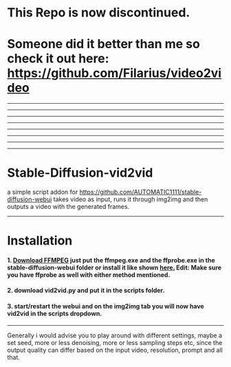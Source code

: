 
# This Repo is now discontinued.
# Someone did it better than me so check it out here: https://github.com/Filarius/video2video
---
---
---
---
---
---
---
---














# Stable-Diffusion-vid2vid

a simple script addon for https://github.com/AUTOMATIC1111/stable-diffusion-webui
takes video as input, runs it through img2img and then outputs a video with the generated frames.

---

# Installation
#### 1. [Download FFMPEG](https://www.gyan.dev/ffmpeg/builds/ffmpeg-git-full.7z) just put the ffmpeg.exe and the ffprobe.exe in the stable-diffusion-webui folder or install it like shown [here.](https://www.geeksforgeeks.org/how-to-install-ffmpeg-on-windows/) Edit: Make sure you have ffprobe as well with either method mentioned.

#### 2. download vid2vid.py and put it in the scripts folder.

#### 3. start/restart the webui and on the img2img tab you will now have vid2vid in the scripts dropdown.

---

Generally i would advise you to play around with different settings, maybe a set seed, more or less denoising, more or less sampling steps etc, since the output quality can differ based on the input video, resolution, prompt and all that.


